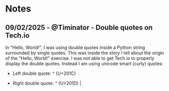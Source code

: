 # Notes

## 09/02/2025 - @Timinator - Double quotes on Tech.io

In "Hello, World!", I was using double quotes inside a Python string surrounded by single quotes. This was inside the story I tell about the origin of the "Hello, World!" exercise. I was not able to get Tech.io to properly display the double quotes. Instead I am using unicode smart (curly) quotes:

* Left double quote: `“` (U+201C)

* Right double quote: `”` (U+201D) |